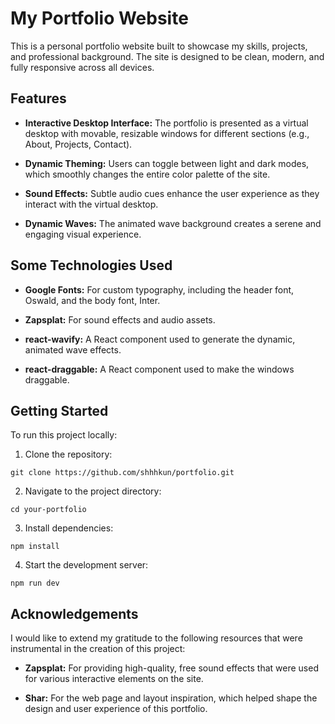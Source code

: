 # My Portfolio Website

This is a personal portfolio website built to showcase my skills, projects, and professional background. The site is designed to be clean, modern, and fully responsive across all devices.

## Features

- **Interactive Desktop Interface:** The portfolio is presented as a virtual desktop with movable, resizable windows for different sections (e.g., About, Projects, Contact).

- **Dynamic Theming:** Users can toggle between light and dark modes, which smoothly changes the entire color palette of the site.

- **Sound Effects:** Subtle audio cues enhance the user experience as they interact with the virtual desktop.

- **Dynamic Waves:** The animated wave background creates a serene and engaging visual experience.

## Some Technologies Used

- **Google Fonts:** For custom typography, including the header font, Oswald, and the body font, Inter.

- **Zapsplat:** For sound effects and audio assets.

- **react-wavify:** A React component used to generate the dynamic, animated wave effects.

- **react-draggable:** A React component used to make the windows draggable.

## Getting Started

To run this project locally:

1. Clone the repository:

```
git clone https://github.com/shhhkun/portfolio.git
```

2. Navigate to the project directory:

```
cd your-portfolio
```

3. Install dependencies:

```
npm install
```

4. Start the development server:

```
npm run dev
```

## Acknowledgements

I would like to extend my gratitude to the following resources that were instrumental in the creation of this project:

- **Zapsplat:** For providing high-quality, free sound effects that were used for various interactive elements on the site.

- **Shar:** For the web page and layout inspiration, which helped shape the design and user experience of this portfolio.